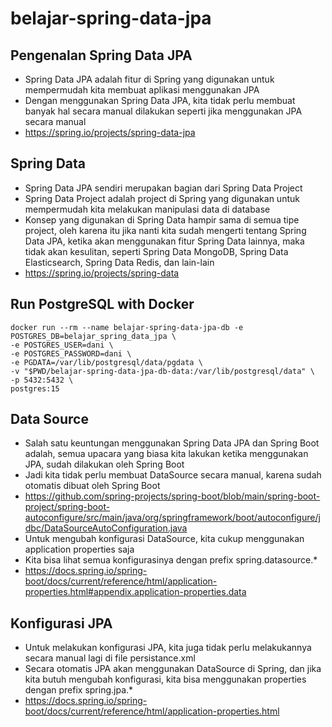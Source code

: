 # belajar-spring-data-jpa

## Pengenalan Spring Data JPA
- Spring Data JPA adalah fitur di Spring yang digunakan untuk mempermudah kita membuat aplikasi menggunakan JPA 
- Dengan menggunakan Spring Data JPA, kita tidak perlu membuat banyak hal secara manual dilakukan seperti jika menggunakan JPA secara manual
- https://spring.io/projects/spring-data-jpa 

## Spring Data
- Spring Data JPA sendiri merupakan bagian dari Spring Data Project 
- Spring Data Project adalah project di Spring yang digunakan untuk mempermudah kita melakukan manipulasi data di database 
- Konsep yang digunakan di Spring Data hampir sama di semua tipe project, oleh karena itu jika nanti kita sudah mengerti tentang Spring Data JPA, ketika akan menggunakan fitur Spring Data lainnya, maka tidak akan kesulitan, seperti Spring Data MongoDB, Spring Data Elasticsearch, Spring Data Redis, dan lain-lain
- https://spring.io/projects/spring-data 

## Run PostgreSQL with Docker
```shell
docker run --rm --name belajar-spring-data-jpa-db -e POSTGRES_DB=belajar_spring_data_jpa \
-e POSTGRES_USER=dani \
-e POSTGRES_PASSWORD=dani \
-e PGDATA=/var/lib/postgresql/data/pgdata \
-v "$PWD/belajar-spring-data-jpa-db-data:/var/lib/postgresql/data" \
-p 5432:5432 \
postgres:15
```

## Data Source
- Salah satu keuntungan menggunakan Spring Data JPA dan Spring Boot adalah, semua upacara yang biasa kita lakukan ketika menggunakan JPA, sudah dilakukan oleh Spring Boot 
- Jadi kita tidak perlu membuat DataSource secara manual, karena sudah otomatis dibuat oleh Spring Boot
- https://github.com/spring-projects/spring-boot/blob/main/spring-boot-project/spring-boot-autoconfigure/src/main/java/org/springframework/boot/autoconfigure/jdbc/DataSourceAutoConfiguration.java
- Untuk mengubah konfigurasi DataSource, kita cukup menggunakan application properties saja 
- Kita bisa lihat semua konfigurasinya dengan prefix spring.datasource.*
- https://docs.spring.io/spring-boot/docs/current/reference/html/application-properties.html#appendix.application-properties.data 

## Konfigurasi JPA
- Untuk melakukan konfigurasi JPA, kita juga tidak perlu melakukannya secara manual lagi di file persistance.xml
- Secara otomatis JPA akan menggunakan DataSource di Spring, dan jika kita butuh mengubah konfigurasi, kita bisa menggunakan properties dengan prefix spring.jpa.*
- https://docs.spring.io/spring-boot/docs/current/reference/html/application-properties.html

